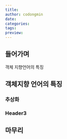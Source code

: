 ```yaml
---
title: 
author: codongmin
date: 
categories: 
tags: 
preview:
---
```


## 들어가며



객체 지향언어의 특징

## 객체지향 언어의 특징

### 추상화 

### 

### Header3

## 마무리
